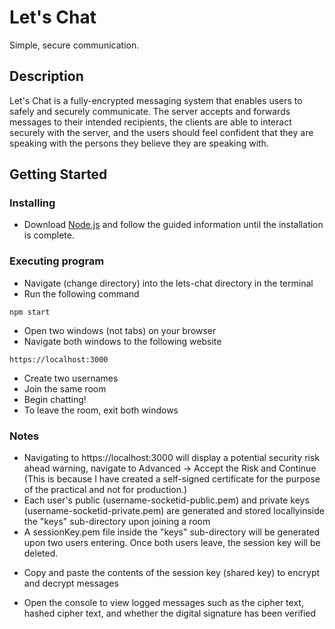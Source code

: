 # Let's Chat

Simple, secure communication.

## Description

Let's Chat is a fully-encrypted messaging system that enables users to safely and securely communicate. The server accepts and forwards messages to their intended recipients, the clients are able to interact securely with the server, and the users should feel confident that they are speaking with the persons they believe they are speaking with.

## Getting Started

### Installing

* Download [Node.js](https://nodejs.org/en/download/) and follow the guided information until the installation is complete.

### Executing program

* Navigate (change directory) into the lets-chat directory in the terminal
* Run the following command

```
npm start
```
* Open two windows (not tabs) on your browser
* Navigate both windows to the following website
```
https://localhost:3000
```
* Create two usernames
* Join the same room
* Begin chatting!
* To leave the room, exit both windows

### Notes
* Navigating to https://localhost:3000 will display a potential security risk ahead warning, navigate to Advanced -> Accept the Risk and Continue (This is because I have created a self-signed certificate for the purpose of the practical and not for production.)
* Each user's public (username-socketid-public.pem) and private keys (username-socketid-private.pem) are generated and stored locallyinside the "keys" sub-directory upon joining a room 
* A sessionKey.pem file inside the "keys" sub-directory will be generated upon two users entering. Once both users leave, the session key will be deleted.
- Copy and paste the contents of the session key (shared key) to encrypt and decrypt messages
* Open the console to view logged messages such as the cipher text, hashed cipher text, and whether the digital signature has been verified
